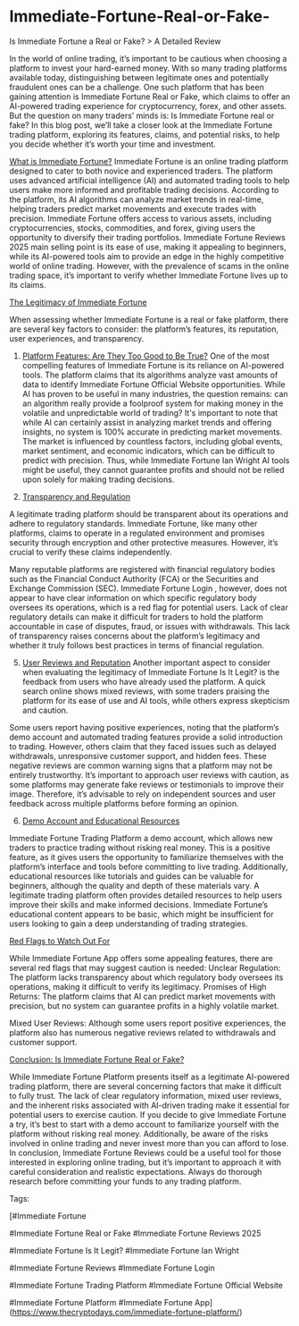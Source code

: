 # Immediate-Fortune-Real-or-Fake-

Is Immediate Fortune a Real or Fake? > A Detailed Review


In the world of online trading, it’s important to be cautious when choosing a platform to invest your hard-earned money. With so many trading platforms available today, distinguishing between legitimate ones and potentially fraudulent ones can be a challenge. One such platform that has been gaining attention is Immediate Fortune Real or Fake, which claims to offer an AI-powered trading experience for cryptocurrency, forex, and other assets. But the question on many traders’ minds is: Is Immediate Fortune real or fake?
In this blog post, we’ll take a closer look at the Immediate Fortune trading platform, exploring its features, claims, and potential risks, to help you decide whether it’s worth your time and investment.

[What is Immediate Fortune?](https://www.thecryptodays.com/immediate-fortune-platform/)
Immediate Fortune is an online trading platform designed to cater to both novice and experienced traders. The platform uses advanced artificial intelligence (AI) and automated trading tools to help users make more informed and profitable trading decisions. According to the platform, its AI algorithms can analyze market trends in real-time, helping traders predict market movements and execute trades with precision. Immediate Fortune offers access to various assets, including cryptocurrencies, stocks, commodities, and forex, giving users the opportunity to diversify their trading portfolios.
Immediate Fortune Reviews 2025  main selling point is its ease of use, making it appealing to beginners, while its AI-powered tools aim to provide an edge in the highly competitive world of online trading. However, with the prevalence of scams in the online trading space, it’s important to verify whether Immediate Fortune lives up to its claims.

[The Legitimacy of Immediate Fortune](https://www.thecryptodays.com/immediate-fortune-platform/)

When assessing whether Immediate Fortune is a real or fake platform, there are several key factors to consider: the platform’s features, its reputation, user experiences, and transparency.

1. [Platform Features: Are They Too Good to Be True?](https://www.thecryptodays.com/immediate-fortune-platform/)
One of the most compelling features of Immediate Fortune is its reliance on AI-powered tools. The platform claims that its algorithms analyze vast amounts of data to identify Immediate Fortune Official Website  opportunities. While AI has proven to be useful in many industries, the question remains: can an algorithm really provide a foolproof system for making money in the volatile and unpredictable world of trading?
It's important to note that while AI can certainly assist in analyzing market trends and offering insights, no system is 100% accurate in predicting market movements. The market is influenced by countless factors, including global events, market sentiment, and economic indicators, which can be difficult to predict with precision. Thus, while Immediate Fortune Ian Wright  AI tools might be useful, they cannot guarantee profits and should not be relied upon solely for making trading decisions.

3. [Transparency and Regulation](https://www.thecryptodays.com/immediate-fortune-platform/)
   
A legitimate trading platform should be transparent about its operations and adhere to regulatory standards. Immediate Fortune, like many other platforms, claims to operate in a regulated environment and promises security through encryption and other protective measures. However, it’s crucial to verify these claims independently.

Many reputable platforms are registered with financial regulatory bodies such as the Financial Conduct Authority (FCA) or the Securities and Exchange Commission (SEC). Immediate Fortune Login , however, does not appear to have clear information on which specific regulatory body oversees its operations, which is a red flag for potential users.
Lack of clear regulatory details can make it difficult for traders to hold the platform accountable in case of disputes, fraud, or issues with withdrawals. This lack of transparency raises concerns about the platform’s legitimacy and whether it truly follows best practices in terms of financial regulation.

5. [User Reviews and Reputation](https://www.thecryptodays.com/immediate-fortune-platform/)
Another important aspect to consider when evaluating the legitimacy of Immediate Fortune Is It Legit? is the feedback from users who have already used the platform. A quick search online shows mixed reviews, with some traders praising the platform for its ease of use and AI tools, while others express skepticism and caution.

Some users report having positive experiences, noting that the platform’s demo account and automated trading features provide a solid introduction to trading. However, others claim that they faced issues such as delayed withdrawals, unresponsive customer support, and hidden fees. These negative reviews are common warning signs that a platform may not be entirely trustworthy.
It’s important to approach user reviews with caution, as some platforms may generate fake reviews or testimonials to improve their image. Therefore, it’s advisable to rely on independent sources and user feedback across multiple platforms before forming an opinion.

6. [Demo Account and Educational Resources](https://www.thecryptodays.com/immediate-fortune-platform/)

Immediate Fortune Trading Platform a demo account, which allows new traders to practice trading without risking real money. This is a positive feature, as it gives users the opportunity to familiarize themselves with the platform’s interface and tools before committing to live trading.
Additionally, educational resources like tutorials and guides can be valuable for beginners, although the quality and depth of these materials vary. A legitimate trading platform often provides detailed resources to help users improve their skills and make informed decisions. Immediate Fortune’s educational content appears to be basic, which might be insufficient for users looking to gain a deep understanding of trading strategies.

[Red Flags to Watch Out For](https://www.thecryptodays.com/immediate-fortune-platform/)

While Immediate Fortune App offers some appealing features, there are several red flags that may suggest caution is needed:
Unclear Regulation: The platform lacks transparency about which regulatory body oversees its operations, making it difficult to verify its legitimacy.
Promises of High Returns: The platform claims that AI can predict market movements with precision, but no system can guarantee profits in a highly volatile market.

Mixed User Reviews: Although some users report positive experiences, the platform also has numerous negative reviews related to withdrawals and customer support.

[Conclusion: Is Immediate Fortune Real or Fake?](https://www.thecryptodays.com/immediate-fortune-platform/)

While Immediate Fortune Platform  presents itself as a legitimate AI-powered trading platform, there are several concerning factors that make it difficult to fully trust. The lack of clear regulatory information, mixed user reviews, and the inherent risks associated with AI-driven trading make it essential for potential users to exercise caution.
If you decide to give Immediate Fortune a try, it’s best to start with a demo account to familiarize yourself with the platform without risking real money. Additionally, be aware of the risks involved in online trading and never invest more than you can afford to lose.
In conclusion, Immediate Fortune Reviews could be a useful tool for those interested in exploring online trading, but it’s important to approach it with careful consideration and realistic expectations. Always do thorough research before committing your funds to any trading platform.

Tags:

[#Immediate Fortune

#Immediate Fortune Real or Fake  #Immediate Fortune Reviews 2025  

#Immediate Fortune Is It Legit?  #Immediate Fortune Ian Wright

#Immediate Fortune Reviews  #Immediate Fortune Login 

#Immediate Fortune Trading Platform #Immediate Fortune Official Website  

#Immediate Fortune Platform  #Immediate Fortune App](https://www.thecryptodays.com/immediate-fortune-platform/) 


